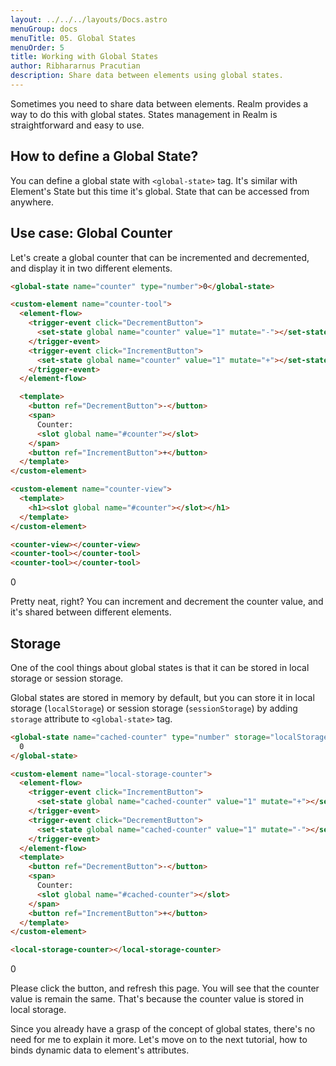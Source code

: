 ```yaml
---
layout: ../../../layouts/Docs.astro
menuGroup: docs
menuTitle: 05. Global States
menuOrder: 5
title: Working with Global States
author: Ribhararnus Pracutian
description: Share data between elements using global states.
---
```


Sometimes you need to share data between elements. Realm provides a way to do this with global states. States management in Realm is straightforward and easy to use.

## How to define a Global State?

You can define a global state with `<global-state>` tag. It's similar with <anchor-link href="/docs/learn/states">Element's State</anchor-link> but this time it's global. State that can be accessed from anywhere.

## Use case: Global Counter

Let's create a global counter that can be incremented and decremented, and display it in two different elements.

```html
<global-state name="counter" type="number">0</global-state>

<custom-element name="counter-tool">
  <element-flow>
    <trigger-event click="DecrementButton">
      <set-state global name="counter" value="1" mutate="-"></set-state>
    </trigger-event>
    <trigger-event click="IncrementButton">
      <set-state global name="counter" value="1" mutate="+"></set-state>
    </trigger-event>
  </element-flow>

  <template>
    <button ref="DecrementButton">-</button>
    <span>
      Counter:
      <slot global name="#counter"></slot>
    </span>
    <button ref="IncrementButton">+</button>
  </template>
</custom-element>

<custom-element name="counter-view">
  <template>
    <h1><slot global name="#counter"></slot></h1>
  </template>
</custom-element>

<counter-view></counter-view>
<counter-tool></counter-tool>
<counter-tool></counter-tool>
```

<global-state name="counter" type="number">0</global-state>

<custom-element name="counter-tool">
  <element-flow>
    <trigger-event click="DecrementButton">
      <set-state global name="counter" value="1" mutate="-"></set-state>
    </trigger-event>
    <trigger-event click="IncrementButton">
      <set-state global name="counter" value="1" mutate="+"></set-state>
    </trigger-event>
  </element-flow>
  <template>
    <button ref="DecrementButton">-</button>
    <span>Counter: <slot global name="#counter"></slot></span>
    <button ref="IncrementButton">+</button>
  </template>
</custom-element>

<custom-element name="counter-view">
  <template>
    <h1><slot global name="#counter"></slot></h1>
  </template>
</custom-element>

<realm-demo>
  <counter-view></counter-view>
  <counter-tool></counter-tool>
  <counter-tool></counter-tool>
</realm-demo>

Pretty neat, right? You can increment and decrement the counter value, and it's shared between different elements.

## Storage

One of the cool things about global states is that it can be stored in local storage or session storage.

Global states are stored in memory by default, but you can store it in local storage (`localStorage`) or session storage (`sessionStorage`) by adding `storage` attribute to `<global-state>` tag.

```html
<global-state name="cached-counter" type="number" storage="localStorage">
  0
</global-state>

<custom-element name="local-storage-counter">
  <element-flow>
    <trigger-event click="IncrementButton">
      <set-state global name="cached-counter" value="1" mutate="+"></set-state>
    </trigger-event>
    <trigger-event click="DecrementButton">
      <set-state global name="cached-counter" value="1" mutate="-"></set-state>
    </trigger-event>
  </element-flow>
  <template>
    <button ref="DecrementButton">-</button>
    <span>
      Counter:
      <slot global name="#cached-counter"></slot>
    </span>
    <button ref="IncrementButton">+</button>
  </template>
</custom-element>

<local-storage-counter></local-storage-counter>
```

<global-state name="cached-counter" type="number" storage="localStorage">0</global-state>

<custom-element name="local-storage-counter">
  <element-flow>
    <trigger-event click="IncrementButton">
      <set-state global name="cached-counter" value="1" mutate="+"></set-state>
    </trigger-event>
    <trigger-event click="DecrementButton">
      <set-state global name="cached-counter" value="1" mutate="-"></set-state>
    </trigger-event>
  </element-flow>
  <template>
    <button ref="DecrementButton">-</button>
    <span>Counter: <slot global name="#cached-counter"></slot></span>
    <button ref="IncrementButton">+</button>
  </template>
</custom-element>

<realm-demo>
  <local-storage-counter></local-storage-counter>
</realm-demo>

Please click the button, and refresh this page. You will see that the counter value is remain the same. That's because the counter value is stored in local storage.

Since you already have a grasp of the concept of global states, there's no need for me to explain it more. Let's move on to the next tutorial, <anchor-link href="/docs/learn/bindings">how to binds dynamic data to element's attributes</anchor-link>.
